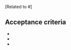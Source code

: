 ## <requirement title>

[Related to <repo name>#<issue no.>]<cross-referencing issues>

<requirement description>

## Acceptance criteria
- <acceptance criteria>
- <acceptance criteria>
- <acceptance criteria>
